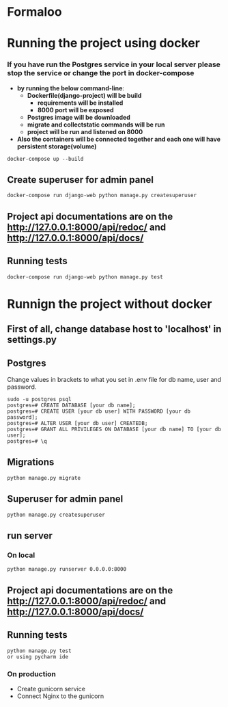 # Formaloo

# Running the project using docker
### If you have run the Postgres service in your local server please stop the service or change the port in docker-compose
* **by running the below command-line**:
  * **Dockerfile(django-project) will be build**
    * **requirements will be installed**
    * **8000 port will be exposed**
  * **Postgres image will be downloaded**
  * **migrate and collectstatic commands will be run**
  * **project will be run and listened on 8000**
* **Also the containers will be connected together and each one will have persistent storage(volume)**
```angular2html
docker-compose up --build
```
## Create superuser for admin panel
```angular2html
docker-compose run django-web python manage.py createsuperuser
```

## Project api documentations are on the http://127.0.0.1:8000/api/redoc/ and http://127.0.0.1:8000/api/docs/

## Running tests
```angular2html
docker-compose run django-web python manage.py test
```

# Runnign the project without docker
## First of all, change database host to 'localhost' in settings.py

## Postgres
Change values in brackets to what you set in .env file for db name, user and password.
```commandline
sudo -u postgres psql
postgres=# CREATE DATABASE [your db name];
postgres=# CREATE USER [your db user] WITH PASSWORD [your db password];
postgres=# ALTER USER [your db user] CREATEDB;
postgres=# GRANT ALL PRIVILEGES ON DATABASE [your db name] TO [your db user];
postgres=# \q
```

## Migrations
```angular2html
python manage.py migrate
```

## Superuser for admin panel
```angular2html
python manage.py createsuperuser
```

## run server
### On local
```angular2html
python manage.py runserver 0.0.0.0:8000
```

## Project api documentations are on the http://127.0.0.1:8000/api/redoc/ and http://127.0.0.1:8000/api/docs/

## Running tests
```angular2html
python manage.py test
or using pycharm ide
```

### On production
* Create gunicorn service
* Connect Nginx to the gunicorn



